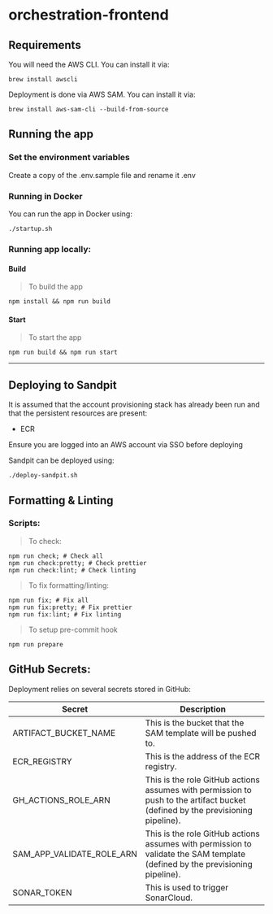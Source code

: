 # orchestration-frontend

## Requirements

You will need the AWS CLI. You can install it via:

```
brew install awscli
```

Deployment is done via AWS SAM.
You can install it via:

```
brew install aws-sam-cli --build-from-source
```

## Running the app

### Set the environment variables

Create a copy of the .env.sample file and rename it .env

### Running in Docker

You can run the app in Docker using:

```shell script
./startup.sh
```

### Running app locally:

#### Build

> To build the app

```shell script
npm install && npm run build
```

#### Start

> To start the app

```shell script
npm run build && npm run start
```

---

## Deploying to Sandpit

It is assumed that the account provisioning stack has already been run and that the persistent resources are present:

- ECR

Ensure you are logged into an AWS account via SSO before deploying

Sandpit can be deployed using:

```shell script
./deploy-sandpit.sh
```

## Formatting & Linting

### Scripts:

> To check:

```shell script
npm run check; # Check all
npm run check:pretty; # Check prettier
npm run check:lint; # Check linting
```

> To fix formatting/linting:

```shell script
npm run fix; # Fix all
npm run fix:pretty; # Fix prettier
npm run fix:lint; # Fix linting
```

> To setup pre-commit hook

```shell script
npm run prepare
```

## GitHub Secrets:

Deployment relies on several secrets stored in GitHub:

| Secret                    | Description                                                                                                                    |
| ------------------------- | ------------------------------------------------------------------------------------------------------------------------------ |
| ARTIFACT_BUCKET_NAME      | This is the bucket that the SAM template will be pushed to.                                                                    |
| ECR_REGISTRY              | This is the address of the ECR registry.                                                                                       |
| GH_ACTIONS_ROLE_ARN       | This is the role GitHub actions assumes with permission to push to the artifact bucket (defined by the previsioning pipeline). |
| SAM_APP_VALIDATE_ROLE_ARN | This is the role GitHub actions assumes with permission to validate the SAM template (defined by the previsioning pipeline).   |
| SONAR_TOKEN               | This is used to trigger SonarCloud.                                                                                            |

